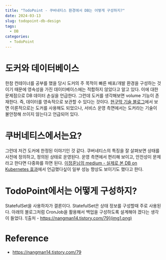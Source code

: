 ```yaml
---
title: "TodoPoint - 쿠버네티스 환경에서 DB는 어떻게 구성하지?"
date: 2024-03-13
slug: todopoint-db-design
tags:
  - DB
categories:
  - TodoPoint
---
```


# 도커와 데이터베이스

한참 컨테이너를 공부를 했을 당시 도커의 주 목적이 빠른 배포/개발 환경을 구성하는 것이기 때문에 영속성을 가진 데이터베이스에는 적합하지 않았다고 알고 있다.
이에 대한 문제점으로 DB 데이터 손실을 언급한다. 그런데 도커를 생각해보면 volume 기능이 존재한다. 즉, 데이터를 영속적으로 보관할 수 있다는 것이다.
[현구막 기술 블로그](https://hyeon9mak.github.io/why-does-not-run-database-on-docker/)에서 보면 이론적으로는 도커를 사용해도 되었으나, 서비스 운영 측면에서는 도커라는 기술이 불안정해 쓰이지 않는다고 언급되어 있다.

# 쿠버네티스에서는요?

그런데 저건 도커에 한정된 이야기인 것 같다. 쿠버네티스의 특징을 잘 살펴보면 상태를 사전에 정의하고, 정의된 상태로 운영된다. 운영 측면에서 편리해 보이고, 안전성이 문제라고 한다면 다중화를 하면 된다.
[이정훈님의 medium - 실제로 본 DB on Kubernetes 효과](https://jerryljh.medium.com/%EC%8B%A4%EC%82%AC%EB%A1%80%EB%A1%9C-%EB%B3%B8-db-on-kubernetes-%ED%9A%A8%EA%B3%BC-eaed8e4e5811)에서 언급했다싶이 일부 성능 향상도 보이기도 했다고 한다.

# TodoPoint에서는 어떻게 구성하지?

StatefulSet을 사용하자가 결론이다. StatefulSet은 상태 정보를 구성할때 주로 사용된다.
아래의 블로그처럼 CronJob을 활용해서 백업을 구성하도록 설계해야 겠다는 생각이 들었다.
![출처 - https://nangman14.tistory.com/79](img1.png)

# Reference

- https://nangman14.tistory.com/79
